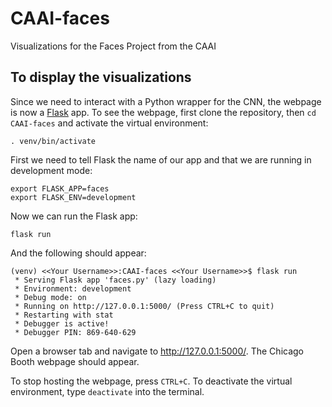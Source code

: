 # CAAI-faces
Visualizations for the Faces Project from the CAAI

## To display the visualizations
Since we need to interact with a Python wrapper for the CNN, the webpage is now a [Flask](https://flask.palletsprojects.com/en/2.0.x/) app. To see the webpage, first clone the repository, then `cd CAAI-faces` and activate the virtual environment:
```
. venv/bin/activate
```
First we need to tell Flask the name of our app and that we are running in development mode:
```
export FLASK_APP=faces
export FLASK_ENV=development
```
Now we can run the Flask app:
```
flask run
```
And the following should appear:
```
(venv) <<Your Username>>:CAAI-faces <<Your Username>>$ flask run
 * Serving Flask app 'faces.py' (lazy loading)
 * Environment: development
 * Debug mode: on
 * Running on http://127.0.0.1:5000/ (Press CTRL+C to quit)
 * Restarting with stat
 * Debugger is active!
 * Debugger PIN: 869-640-629
```
Open a browser tab and navigate to http://127.0.0.1:5000/. The Chicago Booth webpage should appear.

To stop hosting the webpage, press `CTRL+C`. To deactivate the virtual environment, type `deactivate` into the terminal.

